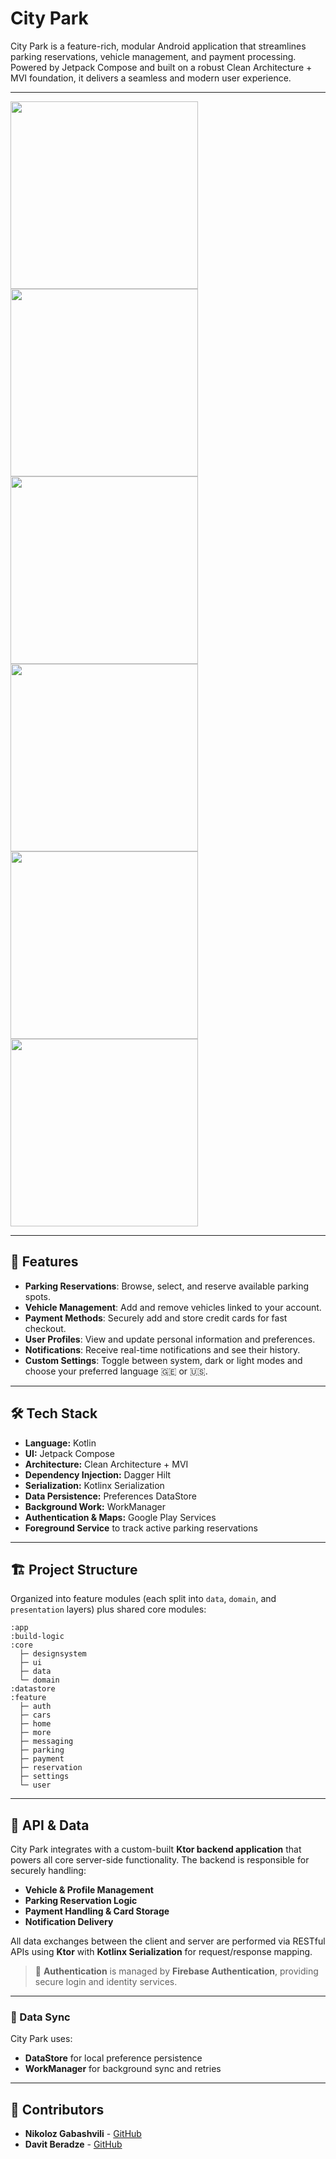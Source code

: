 # City Park

City Park is a feature-rich, modular Android application that streamlines parking reservations, vehicle management, and payment processing. Powered by Jetpack Compose and built on a robust Clean Architecture + MVI foundation, it delivers a seamless and modern user experience.

---

<img src="https://github.com/user-attachments/assets/05783ec9-336d-4608-b8ec-2183f946b5b4" width="300px">
<img src="https://github.com/user-attachments/assets/e7c82e37-cb25-4e60-be6e-118a24a9311b" width="300px">
<img src="https://github.com/user-attachments/assets/e68ce5aa-c74b-4344-820d-4275f92b36f6" width="300px">
<img src="https://github.com/user-attachments/assets/4e814beb-92de-4cc8-a675-637bd3ae4b2b" width="300px">
<img src="https://github.com/user-attachments/assets/3a9e04d7-3865-49ca-814b-1f6b92d79cc4" width="300px">
<img src="https://github.com/user-attachments/assets/57515e4a-4e39-49cd-90f2-641b3f23060f" width="300px"/>

---

## 🚀 Features

- **Parking Reservations**: Browse, select, and reserve available parking spots.
- **Vehicle Management**: Add and remove vehicles linked to your account.
- **Payment Methods**: Securely add and store credit cards for fast checkout.
- **User Profiles**: View and update personal information and preferences.
- **Notifications**: Receive real-time notifications and see their history.
- **Custom Settings**: Toggle between system, dark or light modes and choose your preferred language 🇬🇪 or 🇺🇸.

---

## 🛠️ Tech Stack

- **Language:** Kotlin
- **UI:** Jetpack Compose
- **Architecture:** Clean Architecture + MVI
- **Dependency Injection:** Dagger Hilt
- **Serialization:** Kotlinx Serialization
- **Data Persistence:** Preferences DataStore
- **Background Work:** WorkManager
- **Authentication & Maps:** Google Play Services
- **Foreground Service** to track active parking reservations

---

## 🏗️ Project Structure

Organized into feature modules (each split into `data`, `domain`, and `presentation` layers) plus shared core modules:

```text
:app
:build-logic
:core
  ├─ designsystem
  ├─ ui
  ├─ data
  └─ domain
:datastore
:feature
  ├─ auth
  ├─ cars
  ├─ home
  ├─ more
  ├─ messaging
  ├─ parking
  ├─ payment
  ├─ reservation
  ├─ settings
  └─ user
```

---

## 📄 API & Data

City Park integrates with a custom-built **Ktor backend application** that powers all core server-side functionality. The backend is responsible for securely handling:

- **Vehicle & Profile Management**
- **Parking Reservation Logic**
- **Payment Handling & Card Storage**
- **Notification Delivery**

All data exchanges between the client and server are performed via RESTful APIs using **Ktor** with **Kotlinx Serialization** for request/response mapping.

> 🔐 **Authentication** is managed by **Firebase Authentication**, providing secure login and identity services.

---

### 🔄 Data Sync

City Park uses:
- **DataStore** for local preference persistence  
- **WorkManager** for background sync and retries

---

## 👥 Contributors

- **Nikoloz Gabashvili** - [GitHub](https://github.com/nikolozgabashvili)
- **Davit Beradze** - [GitHub](https://github.com/davidbera1)
